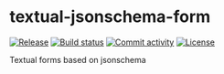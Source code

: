 # textual-jsonschema-form

[![Release](https://img.shields.io/github/v/release/gh-PonyM/textual-jsonschema-form)](https://img.shields.io/github/v/release/gh-PonyM/textual-jsonschema-form)
[![Build status](https://img.shields.io/github/actions/workflow/status/gh-PonyM/textual-jsonschema-form/main.yml?branch=main)](https://github.com/gh-PonyM/textual-jsonschema-form/actions/workflows/main.yml?query=branch%3Amain)
[![Commit activity](https://img.shields.io/github/commit-activity/m/gh-PonyM/textual-jsonschema-form)](https://img.shields.io/github/commit-activity/m/gh-PonyM/textual-jsonschema-form)
[![License](https://img.shields.io/github/license/gh-PonyM/textual-jsonschema-form)](https://img.shields.io/github/license/gh-PonyM/textual-jsonschema-form)

Textual forms based on jsonschema

